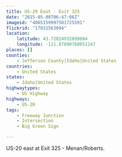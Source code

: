 ```yaml
---
title: US-20 East - Exit 325
date: "2015-05-08T06:47:06Z"
imageid: "4065159997501725591"
flickrid: "17831563094"
location:
    latitude: 43.72024932899604
    longitude: -111.87890768051147
places: []
counties:
    - Jefferson County|Idaho|United States
countries:
    - United States
states:
    - Idaho|United States
highwaytypes:
    - US Highway
highways:
    - US-20
tags:
    - Freeway Junction
    - Intersection
    - Big Green Sign

---
```

US-20 east at Exit 325 - Menan/Roberts.